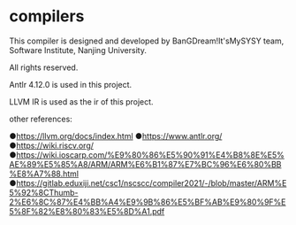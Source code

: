 # compilers

This compiler is designed and developed by BanGDream!It'sMySYSY team, Software Institute, Nanjing University.

All rights reserved.

Antlr 4.12.0 is used in this project.

LLVM IR is used as the ir of this project.


other references:

●https://llvm.org/docs/index.html
●https://www.antlr.org/
●https://wiki.riscv.org/
●https://wiki.ioscarp.com/%E9%80%86%E5%90%91%E4%B8%8E%E5%AE%89%E5%85%A8/ARM/ARM%E6%B1%87%E7%BC%96%E6%80%BB%E8%A7%88.html
●https://gitlab.eduxiji.net/csc1/nscscc/compiler2021/-/blob/master/ARM%E5%92%8CThumb-2%E6%8C%87%E4%BB%A4%E9%9B%86%E5%BF%AB%E9%80%9F%E5%8F%82%E8%80%83%E5%8D%A1.pdf